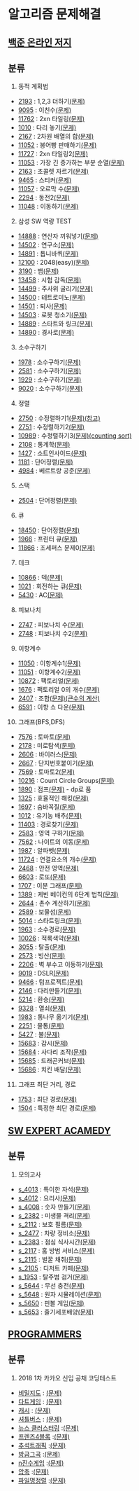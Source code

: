 알고리즘 문제해결
==============
[백준 온라인 저지]
----------------
## 분류
1. 동적 계획법
- [2193]    : 1,2,3 더하기[(문제)](https://www.acmicpc.net/problem/2193)
- [9095]    : 이친수[(문제)](https://www.acmicpc.net/problem/9095) 
- [11762]   : 2xn 타일링[(문제)](https://www.acmicpc.net/problem/11762)
- [1010]    : 다리 놓기[(문제)](https://www.acmicpc.net/problem/1010)
- [2167]    : 2차원 배열의 합[(문제)](https://www.acmicpc.net/problem/2167)
- [11052]   : 붕어빵 판매하기[(문제)](https://www.acmicpc.net/problem/11052)
- [11727]   : 2xn 타일링2[(문제)](https://www.acmicpc.net/problem/11727)
- [11053]   : 가장 긴 증가하는 부분 순열[(문제)](https://www.acmicpc.net/problem/11053)
- [2163]    : 초콜렛 자르기[(문제)](https://www.acmicpc.net/problem/2163)
- [9465]    : 스티커[(문제)](https://www.acmicpc.net/problem/9465)
- [11057]    : 오르막 수[(문제)](https://www.acmicpc.net/problem/11057)
- [2294]    : 동전2[(문제)](https://www.acmicpc.net/problem/2294)
- [11048]    : 이동하기[(문제)](https://www.acmicpc.net/problem/11048)

2. 삼성 SW 역량 TEST
- [14888]   : 연산자 끼워넣기[(문제)](https://www.acmicpc.net/problem/14888)
- [14502]   : 연구소[(문제)](https://www.acmicpc.net/problem/14502)
- [14891]   : 톱니바퀴[(문제)](https://www.acmicpc.net/problem/14891)
- [12100]   : 2048(easy)[(문제)](https://www.acmicpc.net/problem/12100)
- [3190]   : 뱀[(문제)](https://www.acmicpc.net/problem/3190)
- [13458]   : 시험 감독[(문제)](https://www.acmicpc.net/problem/13458)
- [14499]   : 주사위 굴리기[(문제)](https://www.acmicpc.net/problem/14499)
- [14500]   : 테트로미노[(문제)](https://www.acmicpc.net/problem/14500)
- [14501]   : 퇴사[(문제)](https://www.acmicpc.net/problem/14501)
- [14503]   : 로봇 청소기[(문제)](https://www.acmicpc.net/problem/14503)
- [14889]   : 스타트와 링크[(문제)](https://www.acmicpc.net/problem/14889)
- [14890]   : 경사로[(문제)](https://www.acmicpc.net/problem/14890)

 
3. 소수구하기
- [1978]    : 소수구하기[(문제)](https://www.acmicpc.net/problem/1978)
- [2581]    : 소수구하기[(문제)](https://www.acmicpc.net/problem/2581)
- [1929]    : 소수구하기[(문제)](https://www.acmicpc.net/problem/1929)
- [9020]    : 소수구하기[(문제)](https://www.acmicpc.net/problem/9020)

4. 정렬
- [2750]    : 수정렬하기1[(문제)](https://www.acmicpc.net/problem/2750)[(참고)](https://www.acmicpc.net/blog/view/22)
- [2751]    : 수정렬하기2[(문제)](https://www.acmicpc.net/problem/2751)
- [10989]   : 수정렬하기3[(문제)](https://www.acmicpc.net/problem/10989)[(counting sort)](http://bowbowbow.tistory.com/8)
- [2108]    : 통계학[(문제)](https://www.acmicpc.net/problem/2108)
- [1427]    : 소트인사이드[(문제)](https://www.acmicpc.net/problem/1427)
- [1181]    : 단어정렬[(문제)](https://www.acmicpc.net/problem/1181)
- [4984]    : 베르트랑 공준[(문제)](https://www.acmicpc.net/problem/4984)

5. 스택
- [2504]    : 단어정렬[(문제)](https://www.acmicpc.net/problem/2504)

6. 큐
- [18450]   : 단어정렬[(문제)](https://www.acmicpc.net/problem/18450)
- [1966]    : 프린터 큐[(문제)](https://www.acmicpc.net/problem/1966)
- [11866]   : 조세퍼스 문제0[(문제)](https://www.acmicpc.net/problem/11866)

7. 데크
- [10866]   : 덱[(문제)](https://www.acmicpc.net/problem/10866)
- [1021]    : 회전하는 큐[(문제)](https://www.acmicpc.net/problem/1021)
- [5430]    : AC[(문제)](https://www.acmicpc.net/problem/5430)

8. 피보나치
- [2747]    : 피보나치 수[(문제)](https://www.acmicpc.net/problem/2747)
- [2748]    : 피보나치 수2[(문제)](https://www.acmicpc.net/problem/2748)

9. 이항계수
- [11050]   : 이항계수1[(문제)](https://www.acmicpc.net/problem/11050)
- [11051]   : 이항계수2[(문제)](https://www.acmicpc.net/problem/11051)
- [10872]   : 팩토리얼[(문제)](https://www.acmicpc.net/problem/10872)
- [1676]    : 팩토리얼 0의 개수[(문제)](https://www.acmicpc.net/problem/1676)
- [2407]    : 조합[(문제)](https://www.acmicpc.net/problem/2407)[(큰수의 계산)](http://sirini.net/grboard2/blog/view/741)
- [6591]    : 이항 쇼 다운[(문제)](https://www.acmicpc.net/problem/6591)

10. 그래프(BFS,DFS)
- [7576]    : 토마토[(문제)](https://www.acmicpc.net/problem/7576)
- [2178]    : 미로탐색[(문제)](https://www.acmicpc.net/problem/2178)
- [2606]    : 바이러스[(문제)](https://www.acmicpc.net/problem/2606)
- [2667]    : 단지번호붙이기[(문제)](https://www.acmicpc.net/problem/2706)
- [7569]    : 토마토2[(문제)](https://www.acmicpc.net/problem/7569)
- [10216]   : Count Circle Groups[(문제)](https://www.acmicpc.net/problem/10216)
- [1890]    : 점프[(문제)](https://www.acmicpc.net/problem/1890) - dp로 품
- [1325]    : 효율적인 해킹[(문제)](https://www.acmicpc.net/problem/1325)
- [1697]    : 숨바꼭질[(문제)](https://www.acmicpc.net/problem/1697)
- [1012]    : 유기농 배추[(문제)](https://www.acmicpc.net/problem/1012)
- [11403]   : 경로찾기[(문제)](https://www.acmicpc.net/problem/11403)
- [2583]    : 영역 구하기[(문제)](https://www.acmicpc.net/problem/2583)
- [7562]    : 나이트의 이동[(문제)](https://www.acmicpc.net/problem/7562)
- [1987]    : 알파벳[(문제)](https://www.acmicpc.net/problem/1987)
- [11724]   : 연결요소의 개수[(문제)](https://www.acmicpc.net/problem/11724)
- [2468]    : 안전 영역[(문제)](https://www.acmicpc.net/problem/2468)
- [6603]    : 로또[(문제)](https://www.acmicpc.net/problem/6603)
- [1707]    : 이분 그래프[(문제)](https://www.acmicpc.net/problem/1707)
- [1389]    : 케빈 베이컨의 6단계 법칙[(문제)](https://www.acmicpc.net/problem/1389)
- [2644]    : 촌수 계산하기[(문제)](https://www.acmicpc.net/problem/2644)
- [2589]    : 보물섬[(문제)](https://www.acmicpc.net/problem/2589)
- [5014]    : 스타트링크[(문제)](https://www.acmicpc.net/problem/5014)
- [1963]    : 소수경로[(문제)](https://www.acmicpc.net/problem/1963)
- [10026]    : 적록색약[(문제)](https://www.acmicpc.net/problem/10026)
- [3055]    : 탈출[(문제)](https://www.acmicpc.net/problem/3055)
- [2573]    : 빙산[(문제)](https://www.acmicpc.net/problem/2573)
- [2206]    : 벽 부수고 이동하기[(문제)](https://www.acmicpc.net/problem/2206)
- [9019]    : DSLR[(문제)](https://www.acmicpc.net/problem/9019)
- [9466]    : 텀프로젝트[(문제)](https://www.acmicpc.net/problem/9466)
- [2146]    : 다리만들기[(문제)](https://www.acmicpc.net/problem/2146)
- [5214]    : 환승[(문제)](https://www.acmicpc.net/problem/5214)
- [9328]    : 열쇠[(문제)](https://www.acmicpc.net/problem/9328)
- [1983]    : 통나무 옮기기[(문제)](https://www.acmicpc.net/problem/1983)
- [2251]    : 물통[(문제)](https://www.acmicpc.net/problem/2251)
- [5427]    : 불[(문제)](https://www.acmicpc.net/problem/5427)
- [15683]   : 감시[(문제)](https://www.acmicpc.net/problem/15683)
- [15684]   : 사다리 조작[(문제)](https://www.acmicpc.net/problem/15684)
- [15685]   : 드래곤커브[(문제)](https://www.acmicpc.net/problem/15685)
- [15686]   : 치킨 배달[(문제)](https://www.acmicpc.net/problem/15686)


11. 그래프 최단 거리, 경로
- [1753]    : 최단 경로[(문제)](https://www.acmicpc.net/problem/1753)
- [1504]    : 특정한 최단 경로[(문제)](https://www.acmicpc.net/problem/1504)

[SW EXPERT ACAMEDY]
----------------
## 분류
1. 모의고사
- [s_4013]    : 특이한 자석[(문제)](https://swexpertacademy.com/main/code/problem/problemDetail.do?contestProbId=AWIeV9sKkcoDFAVH) 
- [s_4012]    : 요리사[(문제)](https://swexpertacademy.com/main/code/problem/problemDetail.do?contestProbId=AWIeUtVakTMDFAVH)
- [s_4008]    : 숫자 만들기[(문제)](https://swexpertacademy.com/main/code/problem/problemDetail.do?contestProbId=AWIeRZV6kBUDFAVH)
- [s_2382]    : 미생물 격리[(문제)](https://swexpertacademy.com/main/code/problem/problemDetail.do?contestProbId=AV597vbqAH0DFAVl) 
- [s_2112]    : 보호 필름[(문제)](https://swexpertacademy.com/main/code/problem/problemDetail.do?contestProbId=AV5V1SYKAaUDFAWu) 
- [s_2477]    : 차량 정비소[(문제)](https://swexpertacademy.com/main/code/problem/problemDetail.do?contestProbId=AV6c6bgaIuoDFAXy) 
- [s_2383]    : 점심 식사시간[(문제)](https://swexpertacademy.com/main/code/problem/problemDetail.do?contestProbId=AV5-BEE6AK0DFAVl) 
- [s_2117]    : 홈 방범 서비스[(문제)](https://swexpertacademy.com/main/code/problem/problemDetail.do?contestProbId=AV5V61LqAf8DFAWu) 
- [s_2115]    : 벌꿀 채취[(문제)](https://swexpertacademy.com/main/code/problem/problemDetail.do?contestProbId=AV5V4A46AdIDFAWu) 
- [s_2105]    : 디저트 카페[(문제)](https://swexpertacademy.com/main/code/problem/problemDetail.do?contestProbId=AV5VwAr6APYDFAWu) 
- [s_1953]    : 탈주범 검거[(문제)](https://swexpertacademy.com/main/code/problem/problemDetail.do?contestProbId=AV5PpLlKAQ4DFAUq) 
- [s_5644]    : 무선 충전[(문제)](https://swexpertacademy.com/main/code/problem/problemDetail.do?contestProbId=AWXRDL1aeugDFAUo)
- [s_5648]    : 원자 시뮬레이션[(문제)](https://swexpertacademy.com/main/code/problem/problemDetail.do?contestProbId=AWXRFInKex8DFAUo)
- [s_5650]    : 핀볼 게임[(문제)](https://swexpertacademy.com/main/code/problem/problemDetail.do?contestProbId=AWXRF8s6ezEDFAUo)
- [s_5653]    : 줄기세포배양[(문제)](https://swexpertacademy.com/main/code/problem/problemDetail.do?contestProbId=AWXRJ8EKe48DFAUo)


[PROGRAMMERS]
--------------
## 분류
1. 2018 1차 카카오 신입 공채 코딩테스트
- [비밀지도]    : [(문제)](https://programmers.co.kr/learn/courses/30/lessons/17681)
- [다트게임]    : [(문제)](https://programmers.co.kr/learn/courses/30/lessons/17682)
- [캐시]    : [(문제)](https://programmers.co.kr/learn/courses/30/lessons/17680)
- [셔틀버스]    : [(문제)](https://programmers.co.kr/learn/courses/30/lessons/17678)
- [뉴스 클러스터링]    :[(문제)](https://programmers.co.kr/learn/courses/30/lessons/17677)
- [프렌즈4블록]    :[(문제)](https://programmers.co.kr/learn/courses/30/lessons/17679)
- [추석트래픽]    :[(문제)](https://programmers.co.kr/learn/courses/30/lessons/17676)
- [방금그곡]    :[(문제)](https://programmers.co.kr/learn/courses/30/lessons/17683)
- [n진수게임]    :[(문제)](https://programmers.co.kr/learn/courses/30/lessons/17687)
- [압축]    :[(문제)](https://programmers.co.kr/learn/courses/30/lessons/17684)
- [파일명정렬]    :[(문제)](https://programmers.co.kr/learn/courses/30/lessons/17686)

[백준 온라인 저지]: https://www.acmicpc.net
[2193]: https://github.com/pouder-Man/algorithm-quiz/blob/master/baekjoon/2193.cpp 
[9095]: https://github.com/pouder-Man/algorithm-quiz/blob/master/baekjoon/9095.cpp
[11762]: https://github.com/pouder-Man/algorithm-quiz/blob/master/baekjoon/11762.cpp
[1010]: https://github.com/pouder-Man/algorithm-quiz/blob/master/baekjoon/1010.cpp
[14888]: https://github.com/pouder-Man/algorithm-quiz/blob/master/baekjoon/14888.cpp
[14502]: https://github.com/pouder-Man/algorithm-quiz/blob/master/baekjoon/14502.cpp
[14891]: https://github.com/pouder-Man/algorithm-quiz/blob/master/baekjoon/14891.cpp
[1978]: https://github.com/pouder-Man/algorithm-quiz/blob/master/baekjoon/1978.cpp 
[2581]: https://github.com/pouder-Man/algorithm-quiz/blob/master/baekjoon/2581.cpp
[1929]: https://github.com/pouder-Man/algorithm-quiz/blob/master/baekjoon/1929.cpp
[9020]: https://github.com/pouder-Man/algorithm-quiz/blob/master/baekjoon/9020.cpp
[2750]: https://github.com/pouder-Man/algorithm-quiz/blob/master/baekjoon/2750.cpp   
[2751]: https://github.com/pouder-Man/algorithm-quiz/blob/master/baekjoon/2751.cpp
[10989]: https://github.com/pouder-Man/algorithm-quiz/blob/master/baekjoon/10989.cpp  
[2108]: https://github.com/pouder-Man/algorithm-quiz/blob/master/baekjoon/2108.cpp 
[1427]: https://github.com/pouder-Man/algorithm-quiz/blob/master/baekjoon/1427.cpp
[1181]: https://github.com/pouder-Man/algorithm-quiz/blob/master/baekjoon/1181.cpp 
[2504]: https://github.com/pouder-Man/algorithm-quiz/blob/master/baekjoon/2504.cpp 
[18450]: https://github.com/pouder-Man/algorithm-quiz/blob/master/baekjoon/18450.cpp
[4984]: https://github.com/pouder-Man/algorithm-quiz/blob/master/baekjoon/4984.cpp
[1966]: https://github.com/pouder-Man/algorithm-quiz/blob/master/baekjoon/1966.cpp
[11866]: https://github.com/pouder-Man/algorithm-quiz/blob/master/baekjoon/11866.cpp
[10866]: https://github.com/pouder-Man/algorithm-quiz/blob/master/baekjoon/10866.cpp
[1021]: https://github.com/pouder-Man/algorithm-quiz/blob/master/baekjoon/1021.cpp
[11050]: https://github.com/pouder-Man/algorithm-quiz/blob/master/baekjoon/11050.cpp
[11051]: https://github.com/pouder-Man/algorithm-quiz/blob/master/baekjoon/11051.cpp
[10872]: https://github.com/pouder-Man/algorithm-quiz/blob/master/baekjoon/10872.cpp
[1676]: https://github.com/pouder-Man/algorithm-quiz/blob/master/baekjoon/1676.cpp
[2407]: https://github.com/pouder-Man/algorithm-quiz/blob/master/baekjoon/2407.cpp
[6591]: https://github.com/pouder-Man/algorithm-quiz/blob/master/baekjoon/6591.cpp
[7576]: https://github.com/pouder-Man/algorithm-quiz/blob/master/baekjoon/7576.cpp
[2178]: https://github.com/pouder-Man/algorithm-quiz/blob/master/baekjoon/2178.cpp
[2606]: https://github.com/pouder-Man/algorithm-quiz/blob/master/baekjoon/2606.cpp
[2667]: https://github.com/pouder-Man/algorithm-quiz/blob/master/baekjoon/2667.cpp
[7569]: https://github.com/pouder-Man/algorithm-quiz/blob/master/baekjoon/7569.cpp
[10216]: https://github.com/pouder-Man/algorithm-quiz/blob/master/baekjoon/10216.cpp
[1890]: https://github.com/pouder-Man/algorithm-quiz/blob/master/baekjoon/1890.cpp
[1325]: https://github.com/pouder-Man/algorithm-quiz/blob/master/baekjoon/1325.cpp
[13460]: https://github.com/pouder-Man/algorithm-quiz/blob/master/baekjoon/13460.cpp
[1697]: https://github.com/pouder-Man/algorithm-quiz/blob/master/baekjoon/1697.cpp
[1012]: https://github.com/pouder-Man/algorithm-quiz/blob/master/baekjoon/1012.cpp
[11403]: https://github.com/pouder-Man/algorithm-quiz/blob/master/baekjoon/11403.cpp
[2583]: https://github.com/pouder-Man/algorithm-quiz/blob/master/baekjoon/2583.cpp
[7562]: https://github.com/pouder-Man/algorithm-quiz/blob/master/baekjoon/7562.cpp
[1987]: https://github.com/pouder-Man/algorithm-quiz/blob/master/baekjoon/1987.cpp
[11724]: https://github.com/pouder-Man/algorithm-quiz/blob/master/baekjoon/11724.cpp
[2468]: https://github.com/pouder-Man/algorithm-quiz/blob/master/baekjoon/2468.cpp
[6603]: https://github.com/pouder-Man/algorithm-quiz/blob/master/baekjoon/6603.cpp
[1707]: https://github.com/pouder-Man/algorithm-quiz/blob/master/baekjoon/1707.cpp
[2167]: https://github.com/pouder-Man/algorithm-quiz/blob/master/baekjoon/2167.cpp
[11052]: https://github.com/pouder-Man/algorithm-quiz/blob/master/baekjoon/11052.cpp
[11727]: https://github.com/pouder-Man/algorithm-quiz/blob/master/baekjoon/11727.cpp
[11053]: https://github.com/pouder-Man/algorithm-quiz/blob/master/baekjoon/11053.cpp
[2163]: https://github.com/pouder-Man/algorithm-quiz/blob/master/baekjoon/2163.cpp
[9465]: https://github.com/pouder-Man/algorithm-quiz/blob/master/baekjoon/9465.cpp
[11057]: https://github.com/pouder-Man/algorithm-quiz/blob/master/baekjoon/11057.cpp
[2294]: https://github.com/pouder-Man/algorithm-quiz/blob/master/baekjoon/2294.cpp
[11048]: https://github.com/pouder-Man/algorithm-quiz/blob/master/baekjoon/11048.cpp
[12100]: https://github.com/pouder-Man/algorithm-quiz/blob/master/baekjoon/12100.cpp
[3190]: https://github.com/pouder-Man/algorithm-quiz/blob/master/baekjoon/3190.cpp
[13458]: https://github.com/pouder-Man/algorithm-quiz/blob/master/baekjoon/13458.cpp
[14499]: https://github.com/pouder-Man/algorithm-quiz/blob/master/baekjoon/14499.cpp
[14500]: https://github.com/pouder-Man/algorithm-quiz/blob/master/baekjoon/14500.cpp
[14501]: https://github.com/pouder-Man/algorithm-quiz/blob/master/baekjoon/14501.cpp
[14503]: https://github.com/pouder-Man/algorithm-quiz/blob/master/baekjoon/14503.cpp
[14889]: https://github.com/pouder-Man/algorithm-quiz/blob/master/baekjoon/14889.cpp
[14890]: https://github.com/pouder-Man/algorithm-quiz/blob/master/baekjoon/14890.cpp
[1389]: https://github.com/pouder-Man/algorithm-quiz/blob/master/baekjoon/1389.cpp
[2644]: https://github.com/pouder-Man/algorithm-quiz/blob/master/baekjoon/2644.cpp
[2589]: https://github.com/pouder-Man/algorithm-quiz/blob/master/baekjoon/2589.cpp
[5014]: https://github.com/pouder-Man/algorithm-quiz/blob/master/baekjoon/5014.cpp
[1963]: https://github.com/pouder-Man/algorithm-quiz/blob/master/baekjoon/1963.cpp
[10026]: https://github.com/pouder-Man/algorithm-quiz/blob/master/baekjoon/10026.cpp
[3055]: https://github.com/pouder-Man/algorithm-quiz/blob/master/baekjoon/3055.cpp
[2573]: https://github.com/pouder-Man/algorithm-quiz/blob/master/baekjoon/2573.cpp
[2206]: https://github.com/pouder-Man/algorithm-quiz/blob/master/baekjoon/2206.cpp
[9019]: https://github.com/pouder-Man/algorithm-quiz/blob/master/baekjoon/9019.cpp
[1753]: https://github.com/pouder-Man/algorithm-quiz/blob/master/baekjoon/1753.cpp
[1504]: https://github.com/pouder-Man/algorithm-quiz/blob/master/baekjoon/1504.cpp
[9466]: https://github.com/pouder-Man/algorithm-quiz/blob/master/baekjoon/9466.cpp
[2146]: https://github.com/pouder-Man/algorithm-quiz/blob/master/baekjoon/2146.cpp
[5214]: https://github.com/pouder-Man/algorithm-quiz/blob/master/baekjoon/5214.cpp
[9328]: https://github.com/pouder-Man/algorithm-quiz/blob/master/baekjoon/9328.cpp
[5430]: https://github.com/pouder-Man/algorithm-quiz/blob/master/baekjoon/5430.cpp
[2747]: https://github.com/pouder-Man/algorithm-quiz/blob/master/baekjoon/2747.cpp
[2748]: https://github.com/pouder-Man/algorithm-quiz/blob/master/baekjoon/2748.cpp
[1983]: https://github.com/pouder-Man/algorithm-quiz/blob/master/baekjoon/1983.cpp
[2251]: https://github.com/pouder-Man/algorithm-quiz/blob/master/baekjoon/2251.cpp
[5427]: https://github.com/pouder-Man/algorithm-quiz/blob/master/baekjoon/5427.cpp
[15683]: https://github.com/pouder-Man/algorithm-quiz/blob/master/baekjoon/15683.cpp
[15684]: https://github.com/pouder-Man/algorithm-quiz/blob/master/baekjoon/15684.cpp
[15685]: https://github.com/pouder-Man/algorithm-quiz/blob/master/baekjoon/15685.cpp
[15686]: https://github.com/pouder-Man/algorithm-quiz/blob/master/baekjoon/15686.cpp


[SW EXPERT ACAMEDY]: https://swexpertacademy.com/main/main.do
[s_4013]: https://github.com/pouder-Man/algorithm-quiz/blob/master/SW_EXPERT/4013.cpp
[s_4012]: https://github.com/pouder-Man/algorithm-quiz/blob/master/SW_EXPERT/4012.cpp
[s_4008]: https://github.com/pouder-Man/algorithm-quiz/blob/master/SW_EXPERT/4008.cpp
[s_2382]: https://github.com/pouder-Man/algorithm-quiz/blob/master/SW_EXPERT/2382.cpp
[s_2112]: https://github.com/pouder-Man/algorithm-quiz/blob/master/SW_EXPERT/2112.cpp
[s_2477]: https://github.com/pouder-Man/algorithm-quiz/blob/master/SW_EXPERT/2477.cpp
[s_2383]: https://github.com/pouder-Man/algorithm-quiz/blob/master/SW_EXPERT/2383.cpp
[s_2117]: https://github.com/pouder-Man/algorithm-quiz/blob/master/SW_EXPERT/2117.cpp
[s_2115]: https://github.com/pouder-Man/algorithm-quiz/blob/master/SW_EXPERT/2115.cpp
[s_2105]: https://github.com/pouder-Man/algorithm-quiz/blob/master/SW_EXPERT/2105.cpp
[s_1953]: https://github.com/pouder-Man/algorithm-quiz/blob/master/SW_EXPERT/1953.cpp
[s_5644]: https://github.com/pouder-Man/algorithm-quiz/blob/master/SW_EXPERT/5644.cpp
[s_5648]: https://github.com/pouder-Man/algorithm-quiz/blob/master/SW_EXPERT/5648.cpp
[s_5650]: https://github.com/pouder-Man/algorithm-quiz/blob/master/SW_EXPERT/5650.cpp
[s_5653]: https://github.com/pouder-Man/algorithm-quiz/blob/master/SW_EXPERT/5653.cpp

[PROGRAMMERS]: https://programmers.co.kr/learn/challenges
[비밀지도]:https://github.com/pouder-Man/algorithm-quiz/blob/master/kakao/secretmap.cpp
[다트게임]:https://github.com/pouder-Man/algorithm-quiz/blob/master/kakao/dart_game.cpp
[캐시]:https://github.com/pouder-Man/algorithm-quiz/blob/master/kakao/cache.cpp
[셔틀버스]:https://github.com/pouder-Man/algorithm-quiz/blob/master/kakao/shuttle_bus.cpp
[뉴스 클러스터링]:https://github.com/pouder-Man/algorithm-quiz/blob/master/kakao/news_clustering.cpp
[프렌즈4블록]:https://github.com/pouder-Man/algorithm-quiz/blob/master/kakao/friends_4_Block.cpp
[추석트래픽]:https://github.com/pouder-Man/algorithm-quiz/blob/master/kakao/traffic.cpp
[방금그곡]:https://github.com/pouder-Man/algorithm-quiz/blob/master/kakao/song.cpp
[n진수게임]:https://github.com/pouder-Man/algorithm-quiz/blob/master/kakao/notation.cpp
[압축]:https://github.com/pouder-Man/algorithm-quiz/blob/master/kakao/compression.cpp
[파일명정렬]:https://github.com/pouder-Man/algorithm-quiz/blob/master/kakao/file_sort.cpp
